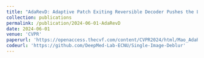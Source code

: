 ```yaml
---
title: "AdaRevD: Adaptive Patch Exiting Reversible Decoder Pushes the Limit of Image Deblurring"
collection: publications
permalink: /publication/2024-06-01-AdaRevD
date: 2024-06-01
venue: 'CVPR'
paperurl: 'https://openaccess.thecvf.com/content/CVPR2024/html/Mao_AdaRevD_Adaptive_Patch_Exiting_Reversible_Decoder_Pushes_the_Limit_of_CVPR_2024_paper.html'
codeurl: 'https://github.com/DeepMed-Lab-ECNU/Single-Image-Deblur'
---
```

